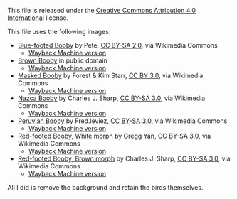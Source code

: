 This file is released under the [Creative Commons Attribution 4.0 International](https://creativecommons.org/licenses/by/4.0/) license.

This file uses the following images:
- [Blue-footed Booby](https://commons.wikimedia.org/wiki/File:Blue-footed_Booby_(Sula_nebouxii)_-one_leg_raised.jpg) by Pete, [CC BY-SA 2.0](https://creativecommons.org/licenses/by-sa/2.0), via Wikimedia Commons
  - [Wayback Machine version](http://web.archive.org/web/20210118194637/http://commons.wikimedia.org/wiki/File:Blue-footed_Booby_(Sula_nebouxii)_-one_leg_raised.jpg)
- [Brown Booby](https://commons.wikimedia.org/wiki/File:Brown_boobytern.JPG) in public domain
  - [Wayback Machine version](http://web.archive.org/web/20220529124405/https://commons.wikimedia.org/wiki/File:Brown_boobytern.JPG)
- [Masked Booby](https://commons.wikimedia.org/wiki/File:Starr_080606-6808_Coronopus_didymus.jpg) by Forest & Kim Starr, [CC BY 3.0](https://creativecommons.org/licenses/by/3.0), via Wikimedia Commons
  - [Wayback Machine version](http://web.archive.org/web/20220529124638/https://commons.wikimedia.org/wiki/File:Starr_080606-6808_Coronopus_didymus.jpg)
- [Nazca Booby](https://commons.wikimedia.org/wiki/File:Nasca_booby_and_chick.JPG) by Charles J. Sharp, [CC BY-SA 3.0](https://creativecommons.org/licenses/by-sa/3.0), via Wikimedia Commons
  - [Wayback Machine version](http://web.archive.org/web/20220529124824/https://commons.wikimedia.org/wiki/File:Nasca_booby_and_chick.JPG)
- [Peruvian Booby](https://commons.wikimedia.org/wiki/File:Fou.varie1.jpg) by Fred.leviez, [CC BY-SA 3.0](https://creativecommons.org/licenses/by-sa/3.0), via Wikimedia Commons
  - [Wayback Machine version](http://web.archive.org/web/20220529124944/https://commons.wikimedia.org/wiki/File:Fou.varie1.jpg)
- [Red-footed Booby, White morph](https://commons.wikimedia.org/wiki/File:Sula_sula_by_Gregg_Yan_01.jpg) by Gregg Yan, [CC BY-SA 3.0](https://creativecommons.org/licenses/by-sa/3.0), via Wikimedia Commons
  - [Wayback Machine version](http://web.archive.org/web/20220529125118/https://commons.wikimedia.org/wiki/File:Sula_sula_by_Gregg_Yan_01.jpg)
- [Red-footed Booby, Brown morph](https://commons.wikimedia.org/wiki/File:Male_Gal%C3%A1pagos_red-footed_booby.jpg) by Charles J. Sharp, [CC BY-SA 3.0](https://creativecommons.org/licenses/by-sa/3.0), via Wikimedia Commons
  - [Wayback Machine version](http://web.archive.org/web/20220529130350/https://commons.wikimedia.org/wiki/File:Male_Gal%C3%A1pagos_red-footed_booby.jpg)

All I did is remove the background and retain the birds themselves.